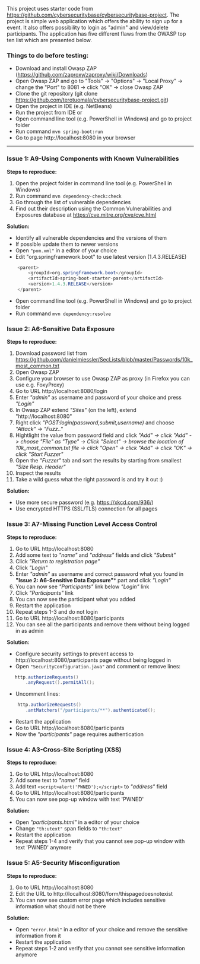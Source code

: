 This project uses starter code from https://github.com/cybersecuritybase/cybersecuritybase-project. The project is simple web application which offers the ability to sign up for a event. It also offers possibility to login as "admin" and view/delete participants. The application has five different flaws from the OWASP top ten list which are presented below.

### Things to do before testing:
- Download and install Owasp ZAP (https://github.com/zaproxy/zaproxy/wiki/Downloads)
- Open Owasp ZAP and go to "Tools" -> "Options" -> "Local Proxy" -> change the "Port" to 8081 -> click "OK" -> close Owasp ZAP
- Clone the git repository (git clone https://github.com/terotuomala/cybersecuritybase-project.git)
- Open the project in IDE (e.g. NetBeans)
- Run the project from IDE or
- Open command line tool (e.g. PowerShell in Windows) and go to project folder
- Run command `mvn spring-boot:run`
- Go to page http://localhost:8080 in your browser

-------------------------------------------------------------------------

### Issue 1: A9-Using Components with Known Vulnerabilities
**Steps to reproduce:**

1. Open the project folder in command line tool (e.g. PowerShell in Windows)
2. Run command `mvn dependency-check:check`
3. Go through the list of vulnerable dependencies
4. Find out their description using the Common Vulnerabilities and Exposures database at https://cve.mitre.org/cve/cve.html

**Solution:**
- Identify all vulnerable dependencies and the versions of them
- If possible update them to newer versions
- Open `"pom.xml"` in a editor of your choice
- Edit "org.springframework.boot" to use latest version (1.4.3.RELEASE)
```java
    <parent>
        <groupId>org.springframework.boot</groupId>
        <artifactId>spring-boot-starter-parent</artifactId>
        <version>1.4.3.RELEASE</version>
    </parent>
```
- Open command line tool (e.g. PowerShell in Windows) and go to project folder
- Run command `mvn dependency:resolve`


### Issue 2: A6-Sensitive Data Exposure
**Steps to reproduce:**

1. Download password list from https://github.com/danielmiessler/SecLists/blob/master/Passwords/10k_most_common.txt
2. Open Owasp ZAP
3. Configure your browser to use Owasp ZAP as proxy (in Firefox you can use e.g. FoxyProxy)
4. Go to URL http://localhost:8080/login
5. Enter *"admin"* as username and password of your choice and press *"Login"*
6. In Owasp ZAP extend *"Sites"* (on the left), extend "http://localhost:8080"
7. Right click *"POST:login(password,submit,username)* and choose *"Attack" -> "Fuzz.."*
8. Hightlight the value from password field and click *"Add" -> click "Add" -> choose "File" as "Type" -> Click "Select" -> browse the location of 10k_most_common.txt file -> click "Open" -> click "Add" -> click "OK" -> click "Start Fuzzer"*
9. Open the *"Fuzzer"* tab and sort the results by starting from smallest *"Size Resp. Header"*
10. Inspect the results
11. Take a wild guess what the right password is and try it out :)

**Solution:**
- Use more secure password (e.g. https://xkcd.com/936/)
- Use encrypted HTTPS (SSL/TLS) connection for all pages


### Issue 3: A7-Missing Function Level Access Control
**Steps to reproduce:**

1. Go to URL http://localhost:8080
2. Add some text to *"name"* and *"address"* fields and click *"Submit"*
3. Click *"Return to registration page"* 
4. Click *"Login"*
5. Enter *"admin"* as username and correct password what you found in **"Issue 2: A6-Sensitive Data Exposure"*** part and click *"Login"*
6. You can now see *"Participants"* link below *"Login"* link
7. Click *"Participants"* link
8. You can now see the participant what you added
9. Restart the application
10. Repeat steps 1-3 and do not login
11. Go to URL http://localhost:8080/participants
12. You can see all the participants and remove them without being logged in as admin

**Solution:**
- Configure security settings to prevent access to http://localhost:8080/participants page without being logged in 
- Open `"SecurityConfiguration.java"` and comment or remove lines: 
```java
   http.authorizeRequests()
       .anyRequest().permitAll();
```
- Uncomment lines:
```java
	http.authorizeRequests()
       .antMatchers("/participants/**").authenticated();
```
- Restart the application
- Go to URL http://localhost:8080/participants
- Now the *"participants"* page requires authentication


### Issue 4: A3-Cross-Site Scripting (XSS)
**Steps to reproduce:**

1. Go to URL http://localhost:8080
2. Add some text to *"name"* field
3. Add text `<script>alert('PWNED');</script>` to *"address"* field
4. Go to URL http://localhost:8080/participants
5. You can now see pop-up window with text 'PWNED'

**Solution:**
- Open *"participants.html"* in a editor of your choice
- Change `"th:utext"` span fields to `"th:text"`
- Restart the application
- Repeat steps 1-4 and verify that you cannot see pop-up window with text 'PWNED' anymore


### Issue 5: A5-Security Misconfiguration
**Steps to reproduce:**

1. Go to URL http://localhost:8080
2. Edit the URL to http://localhost:8080/form/thispagedoesnotexist
3. You can now see custom error page which includes sensitive information what should not be there

**Solution:**
- Open `"error.html"` in a editor of your choice and remove the sensitive information from it
- Restart the application
- Repeat steps 1-2 and verify that you cannot see sensitive information anymore
